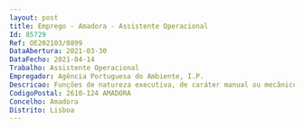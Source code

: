 ```yaml
--- 
layout: post
title: Emprego - Amadora - Assistente Operacional
Id: 85729
Ref: OE202103/0899
DataAbertura: 2021-03-30
DataFecho: 2021-04-14
Trabalho: Assistente Operacional
Empregador: Agência Portuguesa do Ambiente, I.P.
Descricao: Funções de natureza executiva, de caráter manual ou mecânico, enquadradas em diretivas gerais bem definidas e com graus de complexidade variáveis  execução de tarefas de apoio elementares, indispensáveis ao funcionamento dos órgãos e serviços, podendo comportar esforço físico  responsabilidade pelos equipamentos sob sua guarda e pela sua correta utilização, procedendo, quando necessário, à manutenção e reparação dos mesmos, designadamente a) Assegurar o normal funcionamento das instalações elétricas e de comunicações, concretamente no que se refere a quadros, caminhos de cabos, calhas, caixas, tomadas e iluminação b) Colaborar nos trabalhos de manutenção e conservação das instalações, infraestruturas e equipamentos c) Executar pequenas reparações diversas de canalizações, carpintarias e serralharias, e limpeza de espaços verdes d) Acompanhar a execução das cargas e descargas e realiza tarefas de arrumação e distribuição interna e) Executar outras tarefas simples, não especificadas, de carácter manual e exigindo principalmente esforço físico e conhecimentos práticos.Pode ser autorizado a conduzir viaturas ligeiras no âmbito das suas funções, para as quais detenha habilitação legalmente exigida.
CodigoPostal: 2610-124 AMADORA
Concelho: Amadora
Distrito: Lisboa
--- 
```

